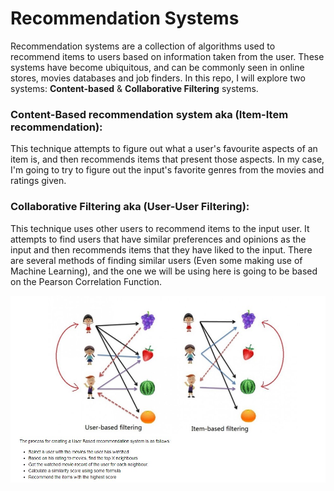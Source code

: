 # Recommendation Systems

Recommendation systems are a collection of algorithms used to recommend items to users based on information taken from the user. These systems have become ubiquitous, and can be commonly seen in online stores, movies databases and job finders. In this repo, I will explore two systems: **Content-based** & **Collaborative Filtering** systems.

### Content-Based recommendation system aka (Item-Item recommendation):
This technique attempts to figure out what a user's favourite aspects of an item is, and then recommends items that present those aspects. In my case, I'm going to try to figure out the input's favorite genres from the movies and ratings given.

### Collaborative Filtering aka (User-User Filtering):
This technique uses other users to recommend items to the input user. It attempts to find users that have similar preferences and opinions as the input and then recommends items that they have liked to the input. There are several methods of finding similar users (Even some making use of Machine Learning), and the one we will be using here is going to be based on the Pearson Correlation Function.

![image](images/Collaborative_Filtering.jpg)

